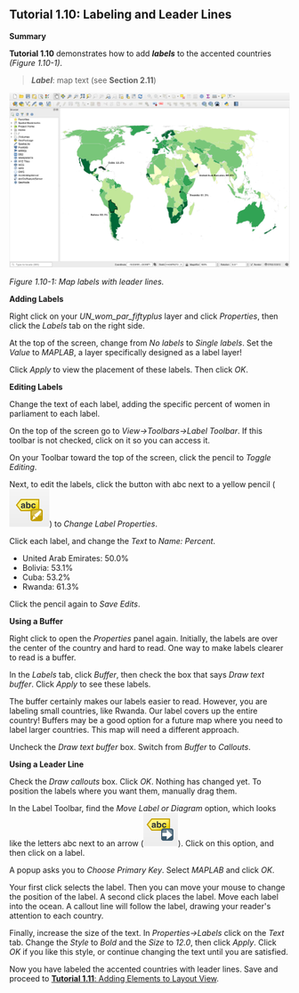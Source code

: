 ## Tutorial 1.10: Labeling and Leader Lines

**Summary**

**Tutorial 1.10** demonstrates how to add ***labels*** to the accented countries *(Figure 1.10-1)*.

> ***Label***: map text (see **Section 2.11**)

![](1.10_Labels_images/image_0.png)

*Figure 1.10-1: Map labels with leader lines.*

**Adding Labels**

Right click on your *UN_wom_par_fiftyplus* layer and click *Properties*, then click the *Labels* tab on the right side. 

At the top of the screen, change from *No labels* to *Single labels*. Set the *Value* to *MAPLAB*, a layer specifically designed as a label layer! 

Click *Apply* to view the placement of these labels. Then click *OK*.

**Editing Labels**

Change the text of each label, adding the specific percent of women in parliament to each label.

On the top of the screen go to *View→Toolbars→Label Toolbar*. If this toolbar is not checked, click on it so you can access it.

On your Toolbar toward the top of the screen, click the pencil to *Toggle Editing*.

Next, to edit the labels, click the button with abc next to a yellow pencil (![](1.10_Labels_images/image_1.png)) to *Change Label Properties*.

Click each label, and change the *Text* to *Name: Percent*.

* United Arab Emirates: 50.0%
* Bolivia: 53.1%
* Cuba: 53.2%
* Rwanda: 61.3%

Click the pencil again to *Save Edits*.

**Using a Buffer**

Right click to open the *Properties* panel again. Initially, the labels are over the center of the country and hard to read. One way to make labels clearer to read is a buffer. 

In the *Labels* tab, click *Buffer*, then check the box that says *Draw text buffer*. Click *Apply* to see these labels. 

The buffer certainly makes our labels easier to read. However, you are labeling small countries, like Rwanda. Our label covers up the entire country! Buffers may be a good option for a future map where you need to label larger countries. This map will need a different approach.

Uncheck the *Draw text buffer* box. Switch from *Buffer* to *Callouts*. 

**Using a Leader Line**

Check the *Draw callouts* box. Click *OK*. Nothing has changed yet. To position the labels where you want them, manually drag them.

In the Label Toolbar, find the *Move Label or Diagram* option, which looks like the letters abc next to an arrow (![](1.10_Labels_images/image_2.png)). Click on this option, and then click on a label.

A popup asks you to *Choose Primary Key*. Select *MAPLAB* and click *OK*.

Your first click selects the label. Then you can move your mouse to change the position of the label. A second click places the label. Move each label into the ocean. A callout line will follow the label, drawing your reader's attention to each country.

Finally, increase the size of the text. In *Properties→Labels* click on the *Text* tab. Change the *Style* to *Bold* and the *Size* to *12.0*, then click *Apply*. Click *OK* if you like this style, or continue changing the text until you are satisfied. 

Now you have labeled the accented countries with leader lines. Save and proceed to [**Tutorial 1.11**: Adding Elements to Layout View](/1_Choropleth/1.11_Layout.md).

